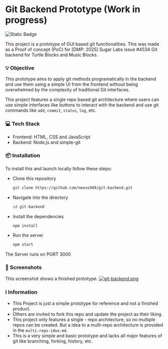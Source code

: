# Git Backend Prototype (Work in progress)
![Static Badge](https://img.shields.io/badge/git-white?style=flat-square&logo=git)


This project is a prototype of GUI based git functionalities. This was made as a Proof of concept (PoC) for [DMP: 2025] Sugar Labs issue #4534 Git backend for Turtle Blocks and Music Blocks.

### 💡 Objective

This prototype aims to apply git methods programatically in the backend and use them using a simple UI from the frontend without being overwhelmed by the complexity of traditional Git interfaces.

This project features a single repo based git architecture where users can use simple interfaces like buttons to interact with the backend and use git commands like ```add```, ```commit```, ```status```, ```log```, etc.

### 💻 Tech Stack
- Frontend: HTML, CSS and JavaScript
- Backend: Node.js and simple-git

### 📦 Installation
To install this and launch locally follow these steps: 

- Clone this repository
    ```bash
    git clone https://github.com/nexus949/git-backend.git
    ```
    
- Navigate into the directory
    ```bash
    cd git-backend
    ```

- Install the dependencies
    ```bash
    npm install
    ```

- Run the server
    ```bash
    npm start
    ```

The Server runs on PORT 3000

### 📄 Screenshots

This screenshot shows a finished prototype.
[![git-backend.png](https://i.postimg.cc/9MDNF4fY/git-backend.png)](https://postimg.cc/jwrhMSPD)

### ℹ Information
- This Project is just a simple prototype for reference and not a finished product.
- Others are invited to fork this repo and update the project as their liking.
- This project only features a single - repo architecture, so no multiple repos can be created. But a idea to a multi-repo architecture is provided in the ```multi-repo-idea.md```.
- This is a very simple and basic prototype and lacks all major features of git like branching, forking, history, etc.
